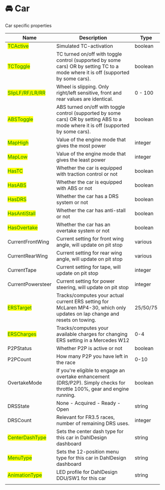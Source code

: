 # 🚘 Car

Car specific properties

<table data-view="cards"><thead><tr><th>Name</th><th>Description</th><th>Type</th></tr></thead><tbody><tr><td><mark style="color:green;">TCActive</mark></td><td>Simulated TC-activation</td><td>boolean</td></tr><tr><td><mark style="color:green;">TCToggle</mark></td><td>TC turned on/off with toggle control (supported by some cars) OR by setting TC to a mode where it is off (supported by some cars).</td><td>boolean</td></tr><tr><td><mark style="color:green;">SlipLF/RF/LR/RR</mark></td><td>Wheel is slipping. Only right/left sensitive, front and rear values are identical.</td><td>0 - 100</td></tr><tr><td><mark style="color:green;">ABSToggle</mark></td><td>ABS turned on/off with toggle control (supported by some cars) OR by setting ABS to a mode where it is off (supported by some cars).</td><td>boolean</td></tr><tr><td><mark style="color:green;">MapHigh</mark></td><td>Value of the engine mode that gives the most power</td><td>integer</td></tr><tr><td><mark style="color:green;">MapLow</mark></td><td>Value of the engine mode that gives the least power</td><td>integer</td></tr><tr><td><mark style="color:green;">HasTC</mark></td><td>Whether the car is equipped with traction control or not</td><td>boolean</td></tr><tr><td><mark style="color:green;">HasABS</mark></td><td>Whether the car is equipped with ABS or not</td><td>boolean</td></tr><tr><td><mark style="color:green;">HasDRS</mark></td><td>Whether the car has a DRS system or not</td><td>boolean</td></tr><tr><td><mark style="color:green;">HasAntiStall</mark></td><td>Whether the car has anti-stall or not</td><td>boolean</td></tr><tr><td><mark style="color:green;">HasOvertake</mark></td><td>Whether the car has an overtake system or not</td><td>boolean</td></tr><tr><td>CurrentFrontWing</td><td>Current setting for front wing angle, will update on pit stop</td><td>various</td></tr><tr><td>CurrentRearWing</td><td>Current setting for rear wing angle, will update on pit stop</td><td>various</td></tr><tr><td>CurrentTape</td><td>Current setting for tape, will update on pit stop</td><td>integer</td></tr><tr><td>CurrentPowersteer</td><td>Current setting for power steering, will update on pit stop</td><td>integer</td></tr><tr><td><mark style="color:green;">ERSTarget</mark></td><td>Tracks/computes your actual current ERS setting for McLaren MP4-30, which only updates on lap change and resets on towing.</td><td>25/50/75</td></tr><tr><td><mark style="color:green;">ERSCharges</mark></td><td>Tracks/computes your available charges for changing ERS setting in a Mercedes W12</td><td>0-4</td></tr><tr><td>P2PStatus</td><td>Whether P2P is active or not</td><td>boolean</td></tr><tr><td>P2PCount</td><td>How many P2P you have left in the race</td><td>0-10</td></tr><tr><td>OvertakeMode</td><td>If you're eligible to engage an overtake enhancement (DRS/P2P). Simply checks for throttle 100%, gear and engine running.</td><td>boolean</td></tr><tr><td>DRSState</td><td>None - Acquired - Ready - Open</td><td>string</td></tr><tr><td>DRSCount</td><td>Relevant for FR3.5 races, number of remaining DRS uses.</td><td>integer</td></tr><tr><td><mark style="color:green;">CenterDashType</mark></td><td>Sets the center dash type for this car in DahlDesign dashboard</td><td>string</td></tr><tr><td><mark style="color:green;">MenuType</mark></td><td>Sets the 12-position menu type for this car in DahlDesign dashboard</td><td>string</td></tr><tr><td><mark style="color:green;">AnimationType</mark></td><td>LED profile for DahlDesign DDU/SW1 for this car</td><td>string</td></tr><tr><td></td><td></td><td></td></tr></tbody></table>

